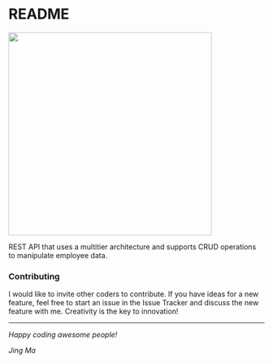 # README

<img src="http://cameronmcefee.com/img/work/the-octocat/walk-3.gif" width="400">

REST API that uses a multitier architecture and supports CRUD operations to manipulate employee data.

### Contributing

I would like to invite other coders to contribute. If you have ideas for a new feature, feel free to start an issue in the Issue Tracker and discuss the new feature with me.
Creativity is the key to innovation!

---

_Happy coding awesome people!_

_Jing Ma_
